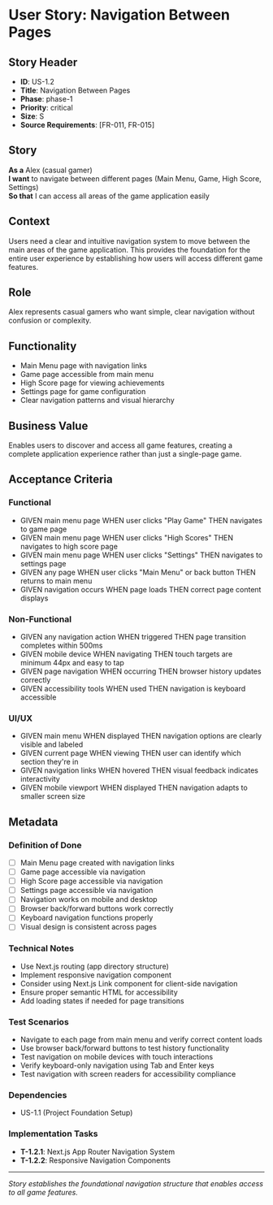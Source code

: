 # User Story: Navigation Between Pages

## Story Header
- **ID**: US-1.2
- **Title**: Navigation Between Pages
- **Phase**: phase-1
- **Priority**: critical
- **Size**: S
- **Source Requirements**: [FR-011, FR-015]

## Story
**As a** Alex (casual gamer)  
**I want** to navigate between different pages (Main Menu, Game, High Score, Settings)  
**So that** I can access all areas of the game application easily

## Context
Users need a clear and intuitive navigation system to move between the main areas of the game application. This provides the foundation for the entire user experience by establishing how users will access different game features.

## Role
Alex represents casual gamers who want simple, clear navigation without confusion or complexity.

## Functionality
- Main Menu page with navigation links
- Game page accessible from main menu
- High Score page for viewing achievements
- Settings page for game configuration
- Clear navigation patterns and visual hierarchy

## Business Value
Enables users to discover and access all game features, creating a complete application experience rather than just a single-page game.

## Acceptance Criteria

### Functional
- GIVEN main menu page WHEN user clicks "Play Game" THEN navigates to game page
- GIVEN main menu page WHEN user clicks "High Scores" THEN navigates to high score page
- GIVEN main menu page WHEN user clicks "Settings" THEN navigates to settings page
- GIVEN any page WHEN user clicks "Main Menu" or back button THEN returns to main menu
- GIVEN navigation occurs WHEN page loads THEN correct page content displays

### Non-Functional
- GIVEN any navigation action WHEN triggered THEN page transition completes within 500ms
- GIVEN mobile device WHEN navigating THEN touch targets are minimum 44px and easy to tap
- GIVEN page navigation WHEN occurring THEN browser history updates correctly
- GIVEN accessibility tools WHEN used THEN navigation is keyboard accessible

### UI/UX
- GIVEN main menu WHEN displayed THEN navigation options are clearly visible and labeled
- GIVEN current page WHEN viewing THEN user can identify which section they're in
- GIVEN navigation links WHEN hovered THEN visual feedback indicates interactivity
- GIVEN mobile viewport WHEN displayed THEN navigation adapts to smaller screen size

## Metadata

### Definition of Done
- [ ] Main Menu page created with navigation links
- [ ] Game page accessible via navigation
- [ ] High Score page accessible via navigation  
- [ ] Settings page accessible via navigation
- [ ] Navigation works on mobile and desktop
- [ ] Browser back/forward buttons work correctly
- [ ] Keyboard navigation functions properly
- [ ] Visual design is consistent across pages

### Technical Notes
- Use Next.js routing (app directory structure)
- Implement responsive navigation component
- Consider using Next.js Link component for client-side navigation
- Ensure proper semantic HTML for accessibility
- Add loading states if needed for page transitions

### Test Scenarios
- Navigate to each page from main menu and verify correct content loads
- Use browser back/forward buttons to test history functionality
- Test navigation on mobile devices with touch interactions
- Verify keyboard-only navigation using Tab and Enter keys
- Test navigation with screen readers for accessibility compliance

### Dependencies
- US-1.1 (Project Foundation Setup)

### Implementation Tasks
- **T-1.2.1**: Next.js App Router Navigation System
- **T-1.2.2**: Responsive Navigation Components

---

*Story establishes the foundational navigation structure that enables access to all game features.*